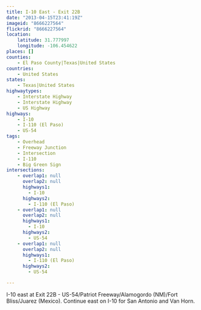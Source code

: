```yaml
---
title: I-10 East - Exit 22B
date: "2013-04-15T23:41:19Z"
imageid: "8666227564"
flickrid: "8666227564"
location:
    latitude: 31.777997
    longitude: -106.454622
places: []
counties:
    - El Paso County|Texas|United States
countries:
    - United States
states:
    - Texas|United States
highwaytypes:
    - Interstate Highway
    - Interstate Highway
    - US Highway
highways:
    - I-10
    - I-110 (El Paso)
    - US-54
tags:
    - Overhead
    - Freeway Junction
    - Intersection
    - I-110
    - Big Green Sign
intersections:
    - overlap1: null
      overlap2: null
      highways1:
        - I-10
      highways2:
        - I-110 (El Paso)
    - overlap1: null
      overlap2: null
      highways1:
        - I-10
      highways2:
        - US-54
    - overlap1: null
      overlap2: null
      highways1:
        - I-110 (El Paso)
      highways2:
        - US-54

---
```

I-10 east at Exit 22B - US-54/Patriot Freeway/Alamogordo (NM)/Fort Bliss/Juarez (Mexico).  Continue east on I-10 for San Antonio and Van Horn. 